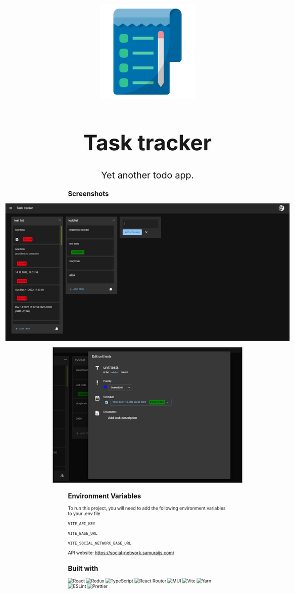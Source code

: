 <div style="text-align: center">
<img src="public/todolist.svg" alt="logo" style="max-width: 300px">
</div>

<h1 style="text-align: center; font-size: 7vw">Task tracker</h1>

<p style="text-align: center; font-size: 3vw">Yet another todo app.</p>


## Screenshots

[//]: # (![app main page]&#40;public/app-main-page.png&#41;)
[//]: # (![task edit dialog]&#40;public/task-edit-dialog.png&#41;)
<div style="display: flex; flex-wrap: wrap; width: 100%; justify-content: center; gap: 20px">
    <img src="public/app-main-page.png" style="aspect-ratio: auto; max-width: 900px" alt="app screenshot"/>
    <img src="public/task-edit-dialog.png" style="aspect-ratio: auto; max-width: 600px" alt="app screenshot"/>
</div>


## Environment Variables

To run this project, you will need to add the following environment variables to your .env file

`VITE_API_KEY`

`VITE_BASE_URL`

`VITE_SOCIAL_NETWORK_BASE_URL`

API website: https://social-network.samuraijs.com/


## Built with

![React](https://img.shields.io/badge/react-%2320232a.svg?style=for-the-badge&logo=react&logoColor=%2361DAFB) 
![Redux](https://img.shields.io/badge/redux-%23593d88.svg?style=for-the-badge&logo=redux&logoColor=white) 
![TypeScript](https://img.shields.io/badge/typescript-%23007ACC.svg?style=for-the-badge&logo=typescript&logoColor=white)
![React Router](https://img.shields.io/badge/React_Router-CA4245?style=for-the-badge&logo=react-router&logoColor=white)
![MUI](https://img.shields.io/badge/MUI-%230081CB.svg?style=for-the-badge&logo=mui&logoColor=white)
![Vite](https://img.shields.io/badge/vite-%23646CFF.svg?style=for-the-badge&logo=vite&logoColor=white)
![Yarn](https://img.shields.io/badge/yarn-%232C8EBB.svg?style=for-the-badge&logo=yarn&logoColor=white)
![ESLint](https://img.shields.io/badge/ESLint-4B3263?style=for-the-badge&logo=eslint&logoColor=white)
![Prettier](https://img.shields.io/badge/prettier-1A2C34?style=for-the-badge&logo=prettier&logoColor=F7BA3E)
